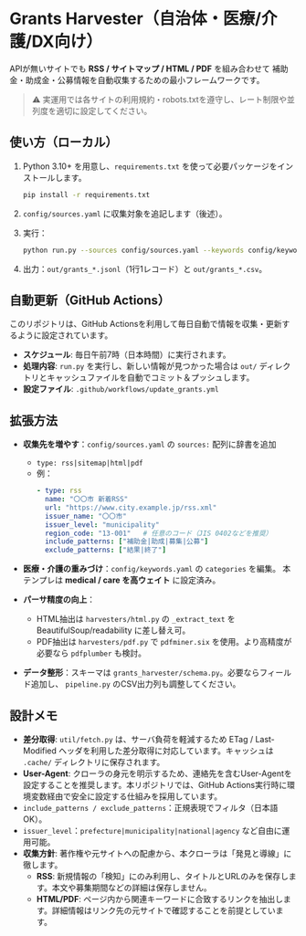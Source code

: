 
# Grants Harvester（自治体・医療/介護/DX向け）

APIが無いサイトでも **RSS / サイトマップ / HTML / PDF** を組み合わせて
補助金・助成金・公募情報を自動収集するための最小フレームワークです。

> ⚠️ 実運用では各サイトの利用規約・robots.txtを遵守し、レート制限や並列度を適切に設定してください。

## 使い方（ローカル）

1. Python 3.10+ を用意し、`requirements.txt` を使って必要パッケージをインストールします。
   ```bash
   pip install -r requirements.txt
   ```

2. `config/sources.yaml` に収集対象を追記します（後述）。

3. 実行：
   ```bash
   python run.py --sources config/sources.yaml --keywords config/keywords.yaml --out out
   ```

4. 出力：`out/grants_*.jsonl`（1行1レコード）と `out/grants_*.csv`。

## 自動更新（GitHub Actions）

このリポジトリは、GitHub Actionsを利用して毎日自動で情報を収集・更新するように設定されています。

- **スケジュール**: 毎日午前7時（日本時間）に実行されます。
- **処理内容**: `run.py` を実行し、新しい情報が見つかった場合は `out/` ディレクトリとキャッシュファイルを自動でコミット＆プッシュします。
- **設定ファイル**: `.github/workflows/update_grants.yml`

## 拡張方法

- **収集先を増やす**：`config/sources.yaml` の `sources:` 配列に辞書を追加
  - `type: rss|sitemap|html|pdf`
  - 例：
    ```yaml
    - type: rss
      name: "〇〇市 新着RSS"
      url: "https://www.city.example.jp/rss.xml"
      issuer_name: "〇〇市"
      issuer_level: "municipality"
      region_code: "13-001"   # 任意のコード（JIS 0402などを推奨）
      include_patterns: ["補助金|助成|募集|公募"]
      exclude_patterns: ["結果|終了"]
    ```

- **医療・介護の重みづけ**：`config/keywords.yaml` の `categories` を編集。
  本テンプレは **medical / care を高ウェイト** に設定済み。

- **パーサ精度の向上**：
  - HTML抽出は `harvesters/html.py` の `_extract_text` を BeautifulSoup/readability に差し替え可。
  - PDF抽出は `harvesters/pdf.py` で `pdfminer.six` を使用。より高精度が必要なら `pdfplumber` も検討。

- **データ整形**：スキーマは `grants_harvester/schema.py`。必要ならフィールド追加し、
  `pipeline.py` のCSV出力列も調整してください。

## 設計メモ

- **差分取得**: `util/fetch.py` は、サーバ負荷を軽減するため ETag / Last-Modified ヘッダを利用した差分取得に対応しています。キャッシュは `.cache/` ディレクトリに保存されます。
- **User-Agent**: クローラの身元を明示するため、連絡先を含むUser-Agentを設定することを推奨します。本リポジトリでは、GitHub Actions実行時に環境変数経由で安全に設定する仕組みを採用しています。
- `include_patterns / exclude_patterns`：正規表現でフィルタ（日本語OK）。
- `issuer_level`：`prefecture|municipality|national|agency` など自由に運用可能。
- **収集方針**: 著作権や元サイトへの配慮から、本クローラは「発見と導線」に徹します。
  - **RSS**: 新規情報の「検知」にのみ利用し、タイトルとURLのみを保存します。本文や募集期間などの詳細は保存しません。
  - **HTML/PDF**: ページ内から関連キーワードに合致するリンクを抽出します。詳細情報はリンク先の元サイトで確認することを前提としています。
